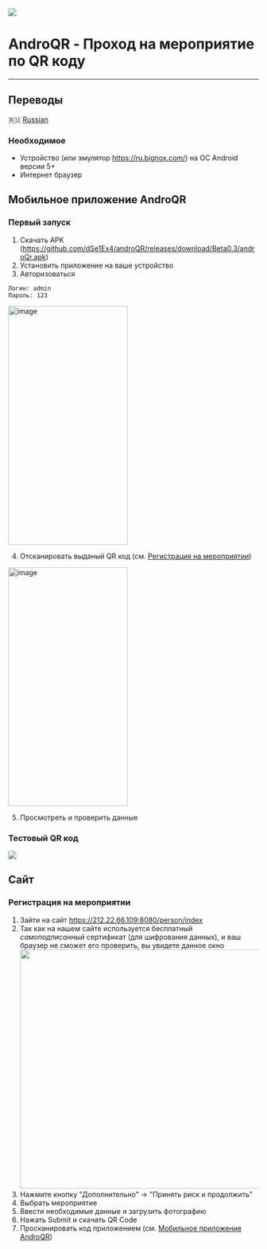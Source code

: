 <img src="https://i.ibb.co/h28txBv/androqr-bg.jpg"/>

# AndroQR - Проход на мероприятие по QR коду
---
## Переводы
🇷🇺 [Russian](README.ru.md)


### Необходимое
- Устройство (или эмулятор https://ru.bignox.com/) на ОС Android версии 5+
- Интернет браузер

## Мобильное приложение AndroQR
### Первый запуск

1) Скачать APK (https://github.com/dSe1Ex4/androQR/releases/download/Beta0.3/androQr.apk)
2) Установить приложение на ваше устройство
3) Авторизоваться
```YML
Логин: admin
Пароль: 123
```



<img src="https://i.ibb.co/F7bHmJv/image.png" alt="image" width=240px height=480px></img>

4) Отсканировать выданый QR код (см. [Регистрация на мероприятии](#регистрация-на-мероприятии))

<img src="https://i.ibb.co/HH018n5/photo-2021-04-08-22-12-06.jpg" alt="image" width=240px height=480px></img>

5) Просмотреть и проверить данные


### Тестовый QR код
<img src="https://i.ibb.co/6n46mBg/asfhaiousf.png"></img>

## Сайт 
### Регистрация на мероприятии
1. Зайти на сайт https://212.22.66.109:8080/person/index
2. Так как на нашем сайте используется бесплатный *самоподписанный* сертификат (для шифрования данных), и ваш браузер не сможет его проверить, вы увидете данное окно
<img src="https://i.ibb.co/71ZpSWQ/image.png" width=860px height=480px></img>
3. Нажмите кнопку "Дополнительно" -> "Принять риск и продолжить"
4. Выбрать мероприятие 
5. Ввести необходимые данные и загрузить фотографию
6. Нажать Submit и скачать QR Code
7. Просканировать код приложением (см. [Мобильное приложение AndroQR](#мобильное-приложение-androqr))
